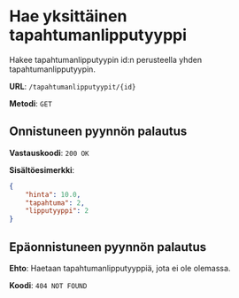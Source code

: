 # Hae yksittäinen tapahtumanlipputyyppi

Hakee tapahtumanlipputyypin id:n perusteella yhden tapahtumanlipputyypin.

**URL**: `/tapahtumanlipputyypit/{id}`

**Metodi**: `GET`

## Onnistuneen pyynnön palautus

**Vastauskoodi**: `200 OK`

**Sisältöesimerkki**:

```json
{
    "hinta": 10.0,
    "tapahtuma": 2,
    "lipputyyppi": 2
}
```

## Epäonnistuneen pyynnön palautus

**Ehto**: Haetaan tapahtumanlipputyyppiä, jota ei ole olemassa.

**Koodi**: `404 NOT FOUND`